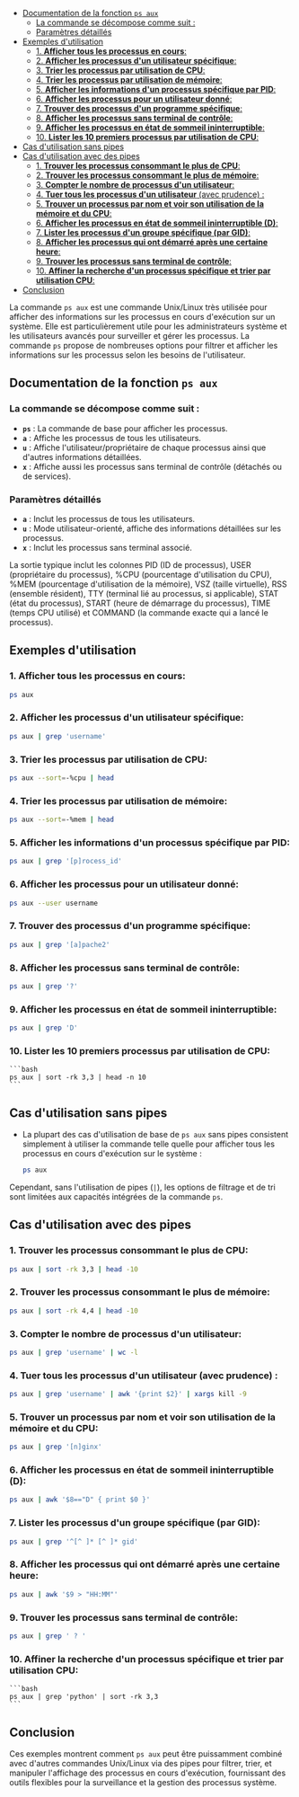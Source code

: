 - [Documentation de la fonction `ps aux`](#documentation-de-la-fonction-ps-aux)
  - [La commande se décompose comme suit :](#la-commande-se-décompose-comme-suit-)
  - [Paramètres détaillés](#paramètres-détaillés)
- [Exemples d'utilisation](#exemples-dutilisation)
  - [1. **Afficher tous les processus en cours**:](#1-afficher-tous-les-processus-en-cours)
  - [2. **Afficher les processus d'un utilisateur spécifique**:](#2-afficher-les-processus-dun-utilisateur-spécifique)
  - [3. **Trier les processus par utilisation de CPU**:](#3-trier-les-processus-par-utilisation-de-cpu)
  - [4. **Trier les processus par utilisation de mémoire**:](#4-trier-les-processus-par-utilisation-de-mémoire)
  - [5. **Afficher les informations d'un processus spécifique par PID**:](#5-afficher-les-informations-dun-processus-spécifique-par-pid)
  - [6. **Afficher les processus pour un utilisateur donné**:](#6-afficher-les-processus-pour-un-utilisateur-donné)
  - [7. **Trouver des processus d'un programme spécifique**:](#7-trouver-des-processus-dun-programme-spécifique)
  - [8. **Afficher les processus sans terminal de contrôle**:](#8-afficher-les-processus-sans-terminal-de-contrôle)
  - [9. **Afficher les processus en état de sommeil ininterruptible**:](#9-afficher-les-processus-en-état-de-sommeil-ininterruptible)
  - [10. **Lister les 10 premiers processus par utilisation de CPU**:](#10-lister-les-10-premiers-processus-par-utilisation-de-cpu)
- [Cas d'utilisation sans pipes](#cas-dutilisation-sans-pipes)
- [Cas d'utilisation avec des pipes](#cas-dutilisation-avec-des-pipes)
  - [1. **Trouver les processus consommant le plus de CPU**:](#1-trouver-les-processus-consommant-le-plus-de-cpu)
  - [2. **Trouver les processus consommant le plus de mémoire**:](#2-trouver-les-processus-consommant-le-plus-de-mémoire)
  - [3. **Compter le nombre de processus d'un utilisateur**:](#3-compter-le-nombre-de-processus-dun-utilisateur)
  - [4. **Tuer tous les processus d'un utilisateur** (avec prudence) :](#4-tuer-tous-les-processus-dun-utilisateur-avec-prudence-)
  - [5. **Trouver un processus par nom et voir son utilisation de la mémoire et du CPU**:](#5-trouver-un-processus-par-nom-et-voir-son-utilisation-de-la-mémoire-et-du-cpu)
  - [6. **Afficher les processus en état de sommeil ininterruptible (D)**:](#6-afficher-les-processus-en-état-de-sommeil-ininterruptible-d)
  - [7. **Lister les processus d'un groupe spécifique (par GID)**:](#7-lister-les-processus-dun-groupe-spécifique-par-gid)
  - [8. **Afficher les processus qui ont démarré après une certaine heure**:](#8-afficher-les-processus-qui-ont-démarré-après-une-certaine-heure)
  - [9. **Trouver les processus sans terminal de contrôle**:](#9-trouver-les-processus-sans-terminal-de-contrôle)
  - [10. **Affiner la recherche d'un processus spécifique et trier par utilisation CPU**:](#10-affiner-la-recherche-dun-processus-spécifique-et-trier-par-utilisation-cpu)
- [Conclusion](#conclusion)


La commande `ps aux` est une commande Unix/Linux très utilisée pour afficher des informations sur les processus en cours d'exécution sur un système. Elle est particulièrement utile pour les administrateurs système et les utilisateurs avancés pour surveiller et gérer les processus. La commande `ps` propose de nombreuses options pour filtrer et afficher les informations sur les processus selon les besoins de l'utilisateur.

## Documentation de la fonction `ps aux`

### La commande se décompose comme suit :

- **`ps`** : La commande de base pour afficher les processus.
- **`a`** : Affiche les processus de tous les utilisateurs.
- **`u`** : Affiche l'utilisateur/propriétaire de chaque processus ainsi que d'autres informations détaillées.
- **`x`** : Affiche aussi les processus sans terminal de contrôle (détachés ou de services).

### Paramètres détaillés

- **`a`** : Inclut les processus de tous les utilisateurs.
- **`u`** : Mode utilisateur-orienté, affiche des informations détaillées sur les processus.
- **`x`** : Inclut les processus sans terminal associé.

La sortie typique inclut les colonnes PID (ID de processus), USER (propriétaire du processus), %CPU (pourcentage d'utilisation du CPU), %MEM (pourcentage d'utilisation de la mémoire), VSZ (taille virtuelle), RSS (ensemble résident), TTY (terminal lié au processus, si applicable), STAT (état du processus), START (heure de démarrage du processus), TIME (temps CPU utilisé) et COMMAND (la commande exacte qui a lancé le processus).

## Exemples d'utilisation

### 1. **Afficher tous les processus en cours**:
   ```bash
   ps aux
   ```

### 2. **Afficher les processus d'un utilisateur spécifique**:
   ```bash
   ps aux | grep 'username'
   ```

### 3. **Trier les processus par utilisation de CPU**:
   ```bash
   ps aux --sort=-%cpu | head
   ```

### 4. **Trier les processus par utilisation de mémoire**:
   ```bash
   ps aux --sort=-%mem | head
   ```

### 5. **Afficher les informations d'un processus spécifique par PID**:
   ```bash
   ps aux | grep '[p]rocess_id'
   ```

### 6. **Afficher les processus pour un utilisateur donné**:
   ```bash
   ps aux --user username
   ```

### 7. **Trouver des processus d'un programme spécifique**:
   ```bash
   ps aux | grep '[a]pache2'
   ```

### 8. **Afficher les processus sans terminal de contrôle**:
   ```bash
   ps aux | grep '?'
   ```

### 9. **Afficher les processus en état de sommeil ininterruptible**:
   ```bash
   ps aux | grep 'D'
   ```

### 10. **Lister les 10 premiers processus par utilisation de CPU**:
    ```bash
    ps aux | sort -rk 3,3 | head -n 10
    ```

## Cas d'utilisation sans pipes

- La plupart des cas d'utilisation de base de `ps aux` sans pipes consistent simplement à utiliser la commande telle quelle pour afficher tous les processus en cours d'exécution sur le système :
   ```bash
   ps aux
   ```

Cependant, sans l'utilisation de pipes (`|`), les options de filtrage et de tri sont limitées aux capacités intégrées de la commande `ps`.

## Cas d'utilisation avec des pipes

### 1. **Trouver les processus consommant le plus de CPU**:
   ```bash
   ps aux | sort -rk 3,3 | head -10
   ```

### 2. **Trouver les processus consommant le plus de mémoire**:
   ```bash
   ps aux | sort -rk 4,4 | head -10
   ```

### 3. **Compter le nombre de processus d'un utilisateur**:
   ```bash
   ps aux | grep 'username' | wc -l
   ```

### 4. **Tuer tous les processus d'un utilisateur** (avec prudence) :
   ```bash
   ps aux | grep 'username' | awk '{print $2}' | xargs kill -9
   ```

### 5. **Trouver un processus par nom et voir son utilisation de la mémoire et du CPU**:
   ```bash
   ps aux | grep '[n]ginx'
   ```

### 6. **Afficher les processus en état de sommeil ininterruptible (D)**:
   ```bash
   ps aux | awk '$8=="D" { print $0 }'
   ```

### 7. **Lister les processus d'un groupe spécifique (par GID)**:
   ```bash
   ps aux | grep '^[^ ]* [^ ]* gid'
   ```

### 8. **Afficher les processus qui ont démarré après une certaine heure**:
   ```bash
   ps aux | awk '$9 > "HH:MM"'
   ```

### 9. **Trouver les processus sans terminal de contrôle**:
   ```bash
   ps aux | grep ' ? '
   ```

### 10. **Affiner la recherche d'un processus spécifique et trier par utilisation CPU**:
    ```bash
    ps aux | grep 'python' | sort -rk 3,3
    ```

## Conclusion
Ces exemples montrent comment `ps aux` peut être puissamment combiné avec d'autres commandes Unix/Linux via des pipes pour filtrer, trier, et manipuler l'affichage des processus en cours d'exécution, fournissant des outils flexibles pour la surveillance et la gestion des processus système.